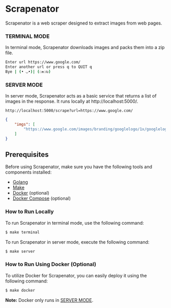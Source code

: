 # Scrapenator

Scrapenator is a web scraper designed to extract images from web pages.

### TERMINAL MODE

In terminal mode, Scrapenator downloads images and packs them into a zip file.

```bash
Enter url https://www.google.com/
Enter another url or press q to QUIT q
Bye | (• ◡•)| (❍ᴥ❍ʋ)
```

### SERVER MODE

In server mode, Scrapenator acts as a basic service that returns a list of images in the response. It runs locally at http://localhost:5000/.

```http
http://localhost:5000/scrape?url=https://www.google.com/
```

```json
{
    "imgs": [
        "https://www.google.com/images/branding/googlelogo/1x/googlelogo_white_background_color_272x92dp.png"
    ]
}
```

## Prerequisites

Before using Scrapenator, make sure you have the following tools and components installed:

-   [Golang](https://golang.org/dl/)
-   [Make](https://www.gnu.org/software/make/)
-   [Docker](https://docs.docker.com/get-docker/) (optional)
-   [Docker Compose](https://docs.docker.com/compose/install/) (optional)

### How to Run Locally

To run Scrapenator in terminal mode, use the following command:

```bash
$ make terminal
```

To run Scrapenator in server mode, execute the following command:

```bash
$ make server
```

### How to Run Using Docker (Optional)

To utilize Docker for Scrapenator, you can easily deploy it using the following command:

```bash
$ make docker
```

**Note:** Docker only runs in [SERVER MODE](#server-mode).
